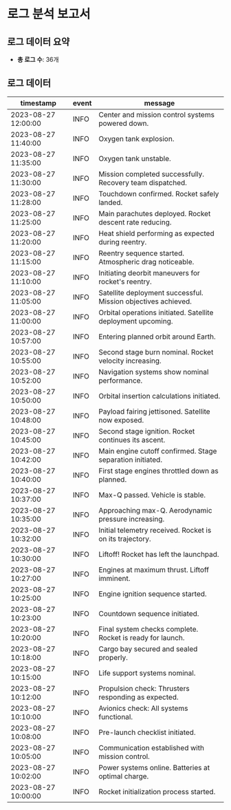 # 로그 분석 보고서
## 로그 데이터 요약
- **총 로그 수**: 36개
## 로그 데이터
| timestamp | event | message |
| --- | --- | --- |
| 2023-08-27 12:00:00 | INFO | Center and mission control systems powered down. |
| 2023-08-27 11:40:00 | INFO | Oxygen tank explosion. |
| 2023-08-27 11:35:00 | INFO | Oxygen tank unstable. |
| 2023-08-27 11:30:00 | INFO | Mission completed successfully. Recovery team dispatched. |
| 2023-08-27 11:28:00 | INFO | Touchdown confirmed. Rocket safely landed. |
| 2023-08-27 11:25:00 | INFO | Main parachutes deployed. Rocket descent rate reducing. |
| 2023-08-27 11:20:00 | INFO | Heat shield performing as expected during reentry. |
| 2023-08-27 11:15:00 | INFO | Reentry sequence started. Atmospheric drag noticeable. |
| 2023-08-27 11:10:00 | INFO | Initiating deorbit maneuvers for rocket's reentry. |
| 2023-08-27 11:05:00 | INFO | Satellite deployment successful. Mission objectives achieved. |
| 2023-08-27 11:00:00 | INFO | Orbital operations initiated. Satellite deployment upcoming. |
| 2023-08-27 10:57:00 | INFO | Entering planned orbit around Earth. |
| 2023-08-27 10:55:00 | INFO | Second stage burn nominal. Rocket velocity increasing. |
| 2023-08-27 10:52:00 | INFO | Navigation systems show nominal performance. |
| 2023-08-27 10:50:00 | INFO | Orbital insertion calculations initiated. |
| 2023-08-27 10:48:00 | INFO | Payload fairing jettisoned. Satellite now exposed. |
| 2023-08-27 10:45:00 | INFO | Second stage ignition. Rocket continues its ascent. |
| 2023-08-27 10:42:00 | INFO | Main engine cutoff confirmed. Stage separation initiated. |
| 2023-08-27 10:40:00 | INFO | First stage engines throttled down as planned. |
| 2023-08-27 10:37:00 | INFO | Max-Q passed. Vehicle is stable. |
| 2023-08-27 10:35:00 | INFO | Approaching max-Q. Aerodynamic pressure increasing. |
| 2023-08-27 10:32:00 | INFO | Initial telemetry received. Rocket is on its trajectory. |
| 2023-08-27 10:30:00 | INFO | Liftoff! Rocket has left the launchpad. |
| 2023-08-27 10:27:00 | INFO | Engines at maximum thrust. Liftoff imminent. |
| 2023-08-27 10:25:00 | INFO | Engine ignition sequence started. |
| 2023-08-27 10:23:00 | INFO | Countdown sequence initiated. |
| 2023-08-27 10:20:00 | INFO | Final system checks complete. Rocket is ready for launch. |
| 2023-08-27 10:18:00 | INFO | Cargo bay secured and sealed properly. |
| 2023-08-27 10:15:00 | INFO | Life support systems nominal. |
| 2023-08-27 10:12:00 | INFO | Propulsion check: Thrusters responding as expected. |
| 2023-08-27 10:10:00 | INFO | Avionics check: All systems functional. |
| 2023-08-27 10:08:00 | INFO | Pre-launch checklist initiated. |
| 2023-08-27 10:05:00 | INFO | Communication established with mission control. |
| 2023-08-27 10:02:00 | INFO | Power systems online. Batteries at optimal charge. |
| 2023-08-27 10:00:00 | INFO | Rocket initialization process started. |
